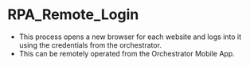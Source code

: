 # RPA_Remote_Login

* This process opens a new browser for each website and logs into it using the credentials from the orchestrator.
* This can be remotely operated from the Orchestrator Mobile App.
